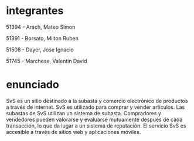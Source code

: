 # integrantes
51394 - Arach, Mateo Simon

51391 - Borsato, Milton Ruben

51508 - Dayer, Jose Ignacio

51745 - Marchese, Valentin David

# enunciado

SvS es un sitio destinado a la subasta y comercio electrónico de productos a través de internet. SvS es utilizado para comprar y vender artículos. Las subastas de SvS utilizan un sistema de subasta. Compradores y vendedores pueden valorarse y evaluarse mutuamente después de cada transacción, lo que da lugar a un sistema de reputación. El servicio SvS es accesible a través de sitios web y aplicaciones móviles.
